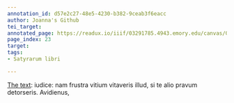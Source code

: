 ```yaml
---
annotation_id: d57e2c27-48e5-4230-b382-9ceab3f6eacc
author: Joanna's Github
tei_target: 
annotated_page: https://readux.io/iiif/03291785.4943.emory.edu/canvas/03291785.4943.emory.edu$24
page_index: 23
target: 
tags:
- Satyrarum libri

---
```

<p><a title="Perseus" href="http://data.perseus.org/citations/urn:cts:latinLit:phi0893.phi004.perseus-lat1:2.2">The text</a>: iudice: nam frustra vitium vitaveris illud, si te alio pravum detorseris. Avidienus,</p>